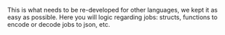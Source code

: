 This is what needs to be re-developed for other languages, we kept it as easy as possible. Here you will logic regarding jobs: structs, functions to encode or decode jobs to json, etc.